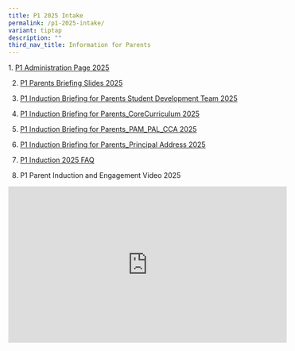 ```yaml
---
title: P1 2025 Intake
permalink: /p1-2025-intake/
variant: tiptap
description: ""
third_nav_title: Information for Parents
---
```

<p>1. <a href="https://sites.google.com/moe.edu.sg/rivpsp12024?usp=sharing" rel="noopener nofollow" target="_blank">P1 Administration Page 2025</a>
</p>
<ol start="2" data-tight="true" class="tight">
<li>
<p><a href="/files/P1_Parents_Briefing_2025_.pdf" rel="noopener nofollow" target="_blank">P1 Parents Briefing Slides 2025</a>
</p>
</li>
<li>
<p><a href="/files/P1_Induction_Briefing_for_Parents_Student_Development_Team_2025.pdf" rel="noopener noreferrer nofollow" target="_blank">P1 Induction Briefing for Parents Student Development Team 2025</a>
</p>
</li>
<li>
<p><a href="/files/P1_Induction_Briefing_for_Parents__CoreCurriculum_2025.pdf" rel="noopener noreferrer nofollow" target="_blank">P1 Induction Briefing for Parents_CoreCurriculum 2025</a>
</p>
</li>
<li>
<p><a href="/files/P1_Induction_Briefing_for_Parents_PAM_PAL_CCA_2025.pdf" rel="noopener noreferrer nofollow" target="_blank">P1 Induction Briefing for Parents_PAM_PAL_CCA 2025</a>
</p>
</li>
<li>
<p><a href="/files/P1_Induction_Briefing_for_Parents_Principal_Address_2025.pdf" rel="noopener noreferrer nofollow" target="_blank">P1 Induction Briefing for Parents_Principal Address 2025</a>
</p>
</li>
<li>
<p><a href="/files/P1_Induction_2025_FAQ_Final.pdf" rel="noopener nofollow" target="_blank">P1 Induction 2025 FAQ</a>
</p>
</li>
<li>
<p>P1 Parent Induction and Engagement Video 2025</p>
</li>
</ol>
<div class="iframe-wrapper">
<iframe height="315" width="560" allowfullscreen="true" frameborder="0" src="https://www.youtube.com/embed/L3F3gwf7Me0?si=ET686FUXQuPztIXv"></iframe>
</div>
<p></p>